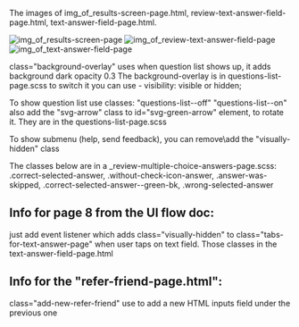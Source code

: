The images of img_of_results-screen-page.html, review-text-answer-field-page.html, text-answer-field-page.html.

![img_of_results-screen-page](https://user-images.githubusercontent.com/32036402/191694927-55e3ecc5-5852-4ec6-af0e-57ecabf624f7.png)
![img_of_review-text-answer-field-page](https://user-images.githubusercontent.com/32036402/191694933-424504f1-0ff6-425c-87f9-5d0ad5356168.png)
![img_of_text-answer-field-page](https://user-images.githubusercontent.com/32036402/191694934-5edbe73c-b06b-45c0-962a-da2e2a2297af.png)


class="background-overlay" uses when question list shows up, 
it adds background dark opacity 0.3
The background-overlay is in questions-list-page.scss
to switch it you can use - visibility: visible or hidden;

To show question list use classes: 
"questions-list--off"
"questions-list--on" 
also add the "svg-arrow" class to id="svg-green-arrow" element, to rotate it.
They are in the questions-list-page.scss

To show submenu (help, send feedback), you can remove\add the "visually-hidden" class

The classes below are in a _review-multiple-choice-answers-page.scss:
.correct-selected-answer, .without-check-icon-answer, 
.answer-was-skipped, .correct-selected-answer--green-bk, 
.wrong-selected-answer 

## Info for page 8 from the UI flow doc:
just add event listener which adds class="visually-hidden" to class="tabs-for-text-answer-page"
when user taps on text field.
Those classes in the text-answer-field-page.html

## Info for the "refer-friend-page.html":
class="add-new-refer-friend" use to add a new HTML inputs field under the previous one
